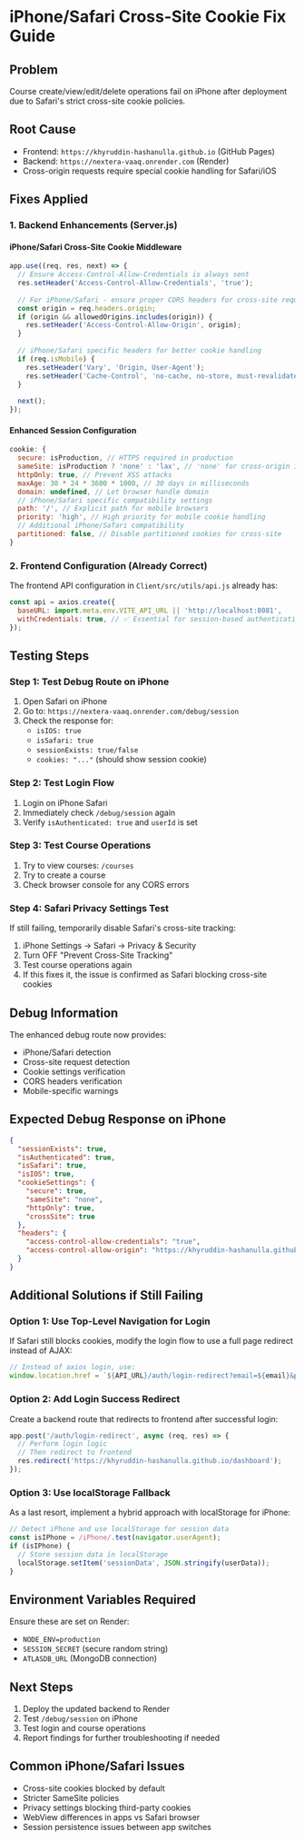 # iPhone/Safari Cross-Site Cookie Fix Guide

## Problem
Course create/view/edit/delete operations fail on iPhone after deployment due to Safari's strict cross-site cookie policies.

## Root Cause
- Frontend: `https://khyruddin-hashanulla.github.io` (GitHub Pages)
- Backend: `https://nextera-vaaq.onrender.com` (Render)
- Cross-origin requests require special cookie handling for Safari/iOS

## Fixes Applied

### 1. Backend Enhancements (Server.js)

#### iPhone/Safari Cross-Site Cookie Middleware
```javascript
app.use((req, res, next) => {
  // Ensure Access-Control-Allow-Credentials is always sent
  res.setHeader('Access-Control-Allow-Credentials', 'true');
  
  // For iPhone/Safari - ensure proper CORS headers for cross-site requests
  const origin = req.headers.origin;
  if (origin && allowedOrigins.includes(origin)) {
    res.setHeader('Access-Control-Allow-Origin', origin);
  }
  
  // iPhone/Safari specific headers for better cookie handling
  if (req.isMobile) {
    res.setHeader('Vary', 'Origin, User-Agent');
    res.setHeader('Cache-Control', 'no-cache, no-store, must-revalidate');
  }
  
  next();
});
```

#### Enhanced Session Configuration
```javascript
cookie: {
  secure: isProduction, // HTTPS required in production
  sameSite: isProduction ? 'none' : 'lax', // 'none' for cross-origin in production
  httpOnly: true, // Prevent XSS attacks
  maxAge: 30 * 24 * 3600 * 1000, // 30 days in milliseconds
  domain: undefined, // Let browser handle domain
  // iPhone/Safari specific compatibility settings
  path: '/', // Explicit path for mobile browsers
  priority: 'high', // High priority for mobile cookie handling
  // Additional iPhone/Safari compatibility
  partitioned: false, // Disable partitioned cookies for cross-site
}
```

### 2. Frontend Configuration (Already Correct)
The frontend API configuration in `Client/src/utils/api.js` already has:
```javascript
const api = axios.create({
  baseURL: import.meta.env.VITE_API_URL || 'http://localhost:8081',
  withCredentials: true, // ✅ Essential for session-based authentication
});
```

## Testing Steps

### Step 1: Test Debug Route on iPhone
1. Open Safari on iPhone
2. Go to: `https://nextera-vaaq.onrender.com/debug/session`
3. Check the response for:
   - `isIOS: true`
   - `isSafari: true`
   - `sessionExists: true/false`
   - `cookies: "..."` (should show session cookie)

### Step 2: Test Login Flow
1. Login on iPhone Safari
2. Immediately check `/debug/session` again
3. Verify `isAuthenticated: true` and `userId` is set

### Step 3: Test Course Operations
1. Try to view courses: `/courses`
2. Try to create a course
3. Check browser console for any CORS errors

### Step 4: Safari Privacy Settings Test
If still failing, temporarily disable Safari's cross-site tracking:
1. iPhone Settings → Safari → Privacy & Security
2. Turn OFF "Prevent Cross-Site Tracking"
3. Test course operations again
4. If this fixes it, the issue is confirmed as Safari blocking cross-site cookies

## Debug Information

The enhanced debug route now provides:
- iPhone/Safari detection
- Cross-site request detection
- Cookie settings verification
- CORS headers verification
- Mobile-specific warnings

## Expected Debug Response on iPhone
```json
{
  "sessionExists": true,
  "isAuthenticated": true,
  "isSafari": true,
  "isIOS": true,
  "cookieSettings": {
    "secure": true,
    "sameSite": "none",
    "httpOnly": true,
    "crossSite": true
  },
  "headers": {
    "access-control-allow-credentials": "true",
    "access-control-allow-origin": "https://khyruddin-hashanulla.github.io"
  }
}
```

## Additional Solutions if Still Failing

### Option 1: Use Top-Level Navigation for Login
If Safari still blocks cookies, modify the login flow to use a full page redirect instead of AJAX:

```javascript
// Instead of axios login, use:
window.location.href = `${API_URL}/auth/login-redirect?email=${email}&password=${password}`;
```

### Option 2: Add Login Success Redirect
Create a backend route that redirects to frontend after successful login:

```javascript
app.post('/auth/login-redirect', async (req, res) => {
  // Perform login logic
  // Then redirect to frontend
  res.redirect('https://khyruddin-hashanulla.github.io/dashboard');
});
```

### Option 3: Use localStorage Fallback
As a last resort, implement a hybrid approach with localStorage for iPhone:

```javascript
// Detect iPhone and use localStorage for session data
const isIPhone = /iPhone/.test(navigator.userAgent);
if (isIPhone) {
  // Store session data in localStorage
  localStorage.setItem('sessionData', JSON.stringify(userData));
}
```

## Environment Variables Required
Ensure these are set on Render:
- `NODE_ENV=production`
- `SESSION_SECRET` (secure random string)
- `ATLASDB_URL` (MongoDB connection)

## Next Steps
1. Deploy the updated backend to Render
2. Test `/debug/session` on iPhone
3. Test login and course operations
4. Report findings for further troubleshooting if needed

## Common iPhone/Safari Issues
- Cross-site cookies blocked by default
- Stricter SameSite policies
- Privacy settings blocking third-party cookies
- WebView differences in apps vs Safari browser
- Session persistence issues between app switches
